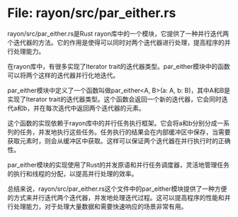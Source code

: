 # File: rayon/src/par_either.rs

rayon/src/par_either.rs是Rust rayon库中的一个模块，它提供了一种并行迭代两个迭代器的方法。它的作用是使得可以同时对两个迭代器进行处理，提高程序的并行处理能力。

在rayon库中，有很多实现了Iterator trait的迭代器类型。par_either模块中的函数可以将两个这样的迭代器并行化地迭代。

par_either模块中定义了一个函数叫做par_either<A, B>(a: A, b: B)，其中A和B是实现了Iterator trait的迭代器类型。这个函数会返回一个新的迭代器，它会同时迭代a和b，并在每次迭代中返回两个迭代器的元素。

这个函数的实现依赖于rayon库中的并行任务执行框架。它会将a和b分别分成一系列的任务，并发地执行这些任务。任务执行的结果会在内部缓冲区中保存，当需要获取元素时，则会从缓冲区中获取。这样可以保证两个迭代器在并行执行时的正确性。

par_either模块的实现使用了Rust的并发原语和并行任务调度器，灵活地管理任务的执行和线程的分配，以提高并行处理的效率。

总结来说，rayon/src/par_either.rs这个文件中的par_either模块提供了一种方便的方式来并行迭代两个迭代器，并发地处理迭代过程。这可以提高程序的性能和并行处理能力，对于处理大量数据和需要快速响应的场景非常有用。

